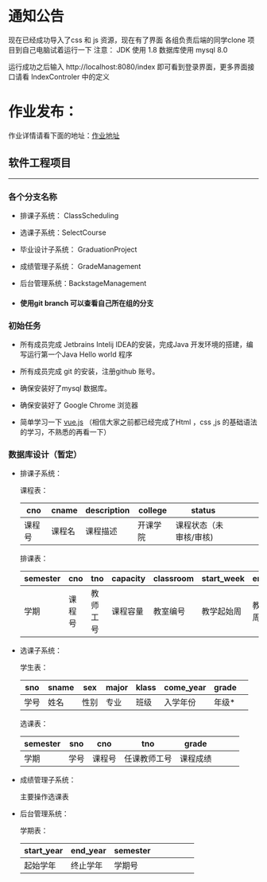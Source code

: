 
# 通知公告

现在已经成功导入了css 和 js 资源，现在有了界面
各组负责后端的同学clone 项目到自己电脑试着运行一下
注意： JDK 使用 1.8 数据库使用 mysql 8.0

运行成功之后输入 http://localhost:8080/index 即可看到登录界面，更多界面接口请看 IndexControler 中的定义

# 作业发布：
作业详情请看下面的地址：[作业地址](https://github.com/qianqianjun/Educational-management/blob/master/worksheet1.md)



## 软件工程项目

---

### 各个分支名称

- 排课子系统： ClassScheduling

- 选课子系统：SelectCourse

- 毕业设计子系统： GraduationProject

- 成绩管理子系统： GradeManagement

- 后台管理系统：BackstageManagement

- #### 使用git branch 可以查看自己所在组的分支

### 初始任务

- 所有成员完成 Jetbrains Intelij IDEA的安装，完成Java 开发环境的搭建，编写运行第一个Java Hello world 程序

- 所有成员完成 git 的安装，注册github 账号。

- 确保安装好了mysql 数据库。

- 确保安装好了 Google Chrome 浏览器

- 简单学习一下 [vue.js](http://www.runoob.com/vue2/vue-tutorial.html) （相信大家之前都已经完成了Html ，css ,js 的基础语法的学习，不熟悉的再看一下）

### 数据库设计（暂定）

- 排课子系统：

  课程表：

  | cno | cname | description | college | status       |     |     |     |
  | --- | ----- | ----------- | ------- | ------------ | --- | --- | --- |
  | 课程号 | 课程名   | 课程描述        | 开课学院    | 课程状态（未审核/审核) |     |     |     |

  排课表：

  | semester | cno | tno  | capacity | classroom | start_week | end_week | teach_time |
  | -------- | --- | ---- | -------- | --------- | ---------- | -------- | ---------- |
  | 学期       | 课程号 | 教师工号 | 课程容量     | 教室编号      | 教学起始周      | 教学结束周    | 上课时间（1-3）  |

- 选课子系统：

  学生表：

  | sno | sname | sex | major | klass | come_year | grade |     |
  | --- | ----- | --- | ----- | ----- | --------- | ----- | --- |
  | 学号  | 姓名    | 性别  | 专业    | 班级    | 入学年份      | 年级*   |     |

  选课表：

  | semester | sno | cno | tno    | grade |     |     |     |
  | -------- | --- | --- | ------ | ----- | --- | --- | --- |
  | 学期       | 学号  | 课程号 | 任课教师工号 | 课程成绩  |     |     |     |

- 成绩管理子系统：

  主要操作选课表

- 后台管理系统：

  学期表：

  | start_year | end_year | semester |     |     |     |     |     |
  | ---------- | -------- | -------- | --- | --- | --- | --- | --- |
  | 起始学年       | 终止学年     | 学期号      |     |     |     |     |     |

  






